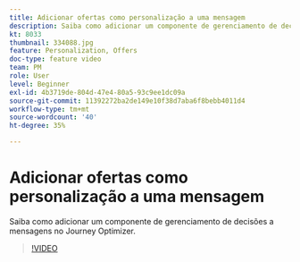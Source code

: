 ```yaml
---
title: Adicionar ofertas como personalização a uma mensagem
description: Saiba como adicionar um componente de gerenciamento de decisões a mensagens no Journey Optimizer.
kt: 8033
thumbnail: 334088.jpg
feature: Personalization, Offers
doc-type: feature video
team: PM
role: User
level: Beginner
exl-id: 4b3719de-804d-47e4-80a5-93c9ee1dc09a
source-git-commit: 11392272ba2de149e10f38d7aba6f8bebb4011d4
workflow-type: tm+mt
source-wordcount: '40'
ht-degree: 35%

---
```


# Adicionar ofertas como personalização a uma mensagem

Saiba como adicionar um componente de gerenciamento de decisões a mensagens no Journey Optimizer.

>[!VIDEO](https://video.tv.adobe.com/v/334088?quality=12)
